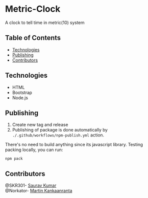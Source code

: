 # Metric-Clock
A clock to tell time in metric(10) system


## Table of Contents
- [Technologies](#technologies)
- [Publishing](#publishing)
- [Contributors](#contributors)


## Technologies
- HTML
- Bootstrap
- Node.js


## Publishing
1. Create new tag and release
2. Publishing of package is done automatically by `./.github/workflows/npm-publish.yml` action.

There's no need to build anything since its javascript library. 
Testing packing locally, you can run:
```shell script
npm pack
```

## Contributors
@SKR301- [Saurav Kumar](https://github.com/SKR301) <br/>
@Norkator- [Martin Kankaanranta](https://github.com/norkator) <br/>

